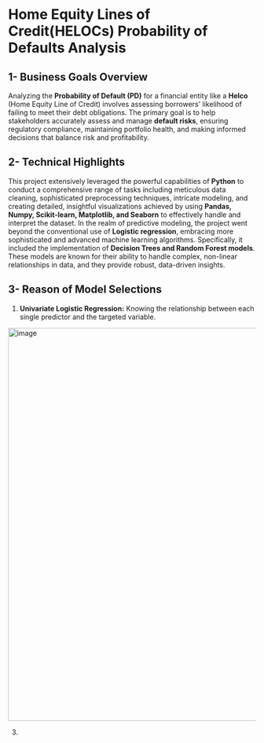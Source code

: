 # Home Equity Lines of Credit(HELOCs) Probability of Defaults Analysis

## 1- Business Goals Overview
Analyzing the **Probability of Default (PD)** for a financial entity like a **Helco** (Home Equity Line of Credit) involves assessing borrowers' likelihood of failing to meet their debt obligations. The primary goal is to help stakeholders accurately assess and manage **default risks**, ensuring regulatory compliance, maintaining portfolio health, and making informed decisions that balance risk and profitability.
                                                                                    
## 2- Technical Highlights
This project extensively leveraged the powerful capabilities of **Python** to conduct a comprehensive range of tasks including meticulous data cleaning, sophisticated preprocessing techniques, intricate modeling, and creating detailed, insightful visualizations achieved by using **Pandas, Numpy, Scikit-learn, Matplotlib, and Seaborn** to effectively handle and interpret the dataset. In the realm of predictive modeling, the project went beyond the conventional use of **Logistic regression**, embracing more sophisticated and advanced machine learning algorithms. Specifically, it included the implementation of **Decision Trees and Random Forest models**. These models are known for their ability to handle complex, non-linear relationships in data, and they provide robust, data-driven insights.

## 3- Reason of Model Selections 
1. **Univariate Logistic Regression:** Knowing the relationship between each single predictor and the targeted variable.
<img width="800" alt="image" src="https://github.com/jh4581/resume-projects-portfolio.github.io/blob/main/images/univariate.png">



3. 


